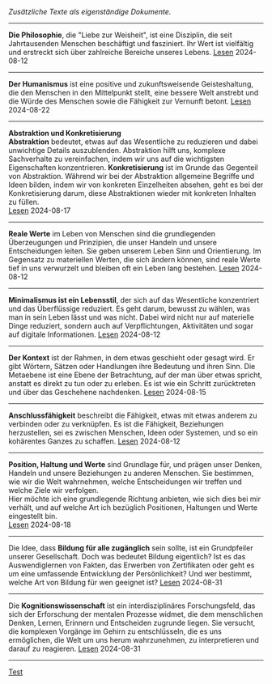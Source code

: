 *Zusätzliche Texte als eigenständige Dokumente.*


   
----

**Die Philosophie**, die "Liebe zur Weisheit", ist eine Disziplin, die seit Jahrtausenden Menschen beschäftigt und fasziniert. Ihr Wert ist vielfältig und erstreckt sich über zahlreiche Bereiche unseres Lebens. [Lesen](./philosophie-und-mensch/) 2024-08-12

----

**Der Humanismus** ist eine positive und zukunftsweisende Geisteshaltung, die den Menschen in den Mittelpunkt stellt, eine bessere Welt anstrebt und die Würde des Menschen sowie die Fähigkeit zur Vernunft betont.   [Lesen](./der-humanismus-als-weltbild/) 2024-08-22

----

**Abstraktion und Konkretisierung**   
**Abstraktion** bedeutet, etwas auf das Wesentliche zu reduzieren und dabei unwichtige Details auszublenden. Abstraktion hilft uns, komplexe Sachverhalte zu vereinfachen, indem wir uns auf die wichtigsten Eigenschaften konzentrieren. **Konkretisierung** ist im Grunde das Gegenteil von Abstraktion. Während wir bei der Abstraktion allgemeine Begriffe und Ideen bilden, indem wir von konkreten Einzelheiten absehen, geht es bei der Konkretisierung darum, diese Abstraktionen wieder mit konkreten Inhalten zu füllen.    
[Lesen](./abstraktion-und-konkretisierung/)   2024-08-17

----

**Reale Werte** im Leben von Menschen sind die grundlegenden Überzeugungen und Prinzipien, die unser Handeln und unsere Entscheidungen leiten. Sie geben unserem Leben Sinn und Orientierung. Im Gegensatz zu materiellen Werten, die sich ändern können, sind reale Werte tief in uns verwurzelt und bleiben oft ein Leben lang bestehen. [Lesen](./was-sind-reale-werte-2024/) 2024-08-12

----

**Minimalismus ist ein Lebensstil**, der sich auf das Wesentliche konzentriert und das Überflüssige reduziert. Es geht darum, bewusst zu wählen, was man in sein Leben lässt und was nicht. Dabei wird nicht nur auf materielle Dinge reduziert, sondern auch auf Verpflichtungen, Aktivitäten und sogar auf digitale Informationen. [Lesen](./minimalismus-suffizienz-subsistenz/) 2024-08-12

----

**Der Kontext** ist der Rahmen, in dem etwas geschieht oder gesagt wird. Er gibt Wörtern, Sätzen oder Handlungen ihre Bedeutung und ihren Sinn. Die Metaebene ist eine Ebene der Betrachtung, auf der man über etwas spricht, anstatt es direkt zu tun oder zu erleben. Es ist wie ein Schritt zurücktreten und über das Geschehene nachdenken.  [Lesen](./kontext-und-metaebene/) 2024-08-15

----

**Anschlussfähigkeit** beschreibt die Fähigkeit, etwas mit etwas anderem zu verbinden oder zu verknüpfen. Es ist die Fähigkeit, Beziehungen herzustellen, sei es zwischen Menschen, Ideen oder Systemen, und so ein kohärentes Ganzes zu schaffen. [Lesen](./anschluss-und-anschlussfaehigkeit/) 2024-08-12

----

**Position, Haltung und Werte** sind Grundlage für, und prägen unser Denken, Handeln und unsere Beziehungen zu anderen Menschen. Sie bestimmen, wie wir die Welt wahrnehmen, welche Entscheidungen wir treffen und welche Ziele wir verfolgen.   
Hier möchte ich eine grundlegende Richtung anbieten, wie sich dies bei mir verhält, und auf welche Art ich bezüglich Positionen, Haltungen und Werte eingestellt bin.    
[Lesen](./werte-haltung-position-des-autors/) 2024-08-18

----

Die Idee, dass **Bildung für alle zugänglich** sein sollte, ist ein Grundpfeiler unserer Gesellschaft. Doch was bedeutet Bildung eigentlich? Ist es das Auswendiglernen von Fakten, das Erwerben von Zertifikaten oder geht es um eine umfassende Entwicklung der Persönlichkeit? Und wer bestimmt, welche Art von Bildung für wen geeignet ist?
[Lesen](./bildung-fuer-was-und-wen-geeignet/) 2024-08-31

----

Die **Kognitionswissenschaft** ist ein interdisziplinäres Forschungsfeld, das sich der Erforschung der mentalen Prozesse widmet, die dem menschlichen Denken, Lernen, Erinnern und Entscheiden zugrunde liegen. Sie versucht, die komplexen Vorgänge im Gehirn zu entschlüsseln, die es uns ermöglichen, die Welt um uns herum wahrzunehmen, zu interpretieren und darauf zu reagieren.  [Lesen](./kognitionswissenschaft/) 2024-08-31

----



[Test](./test/)

